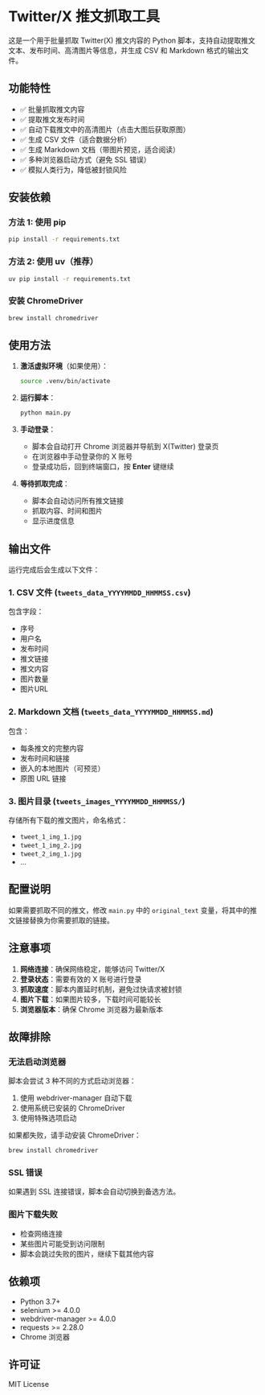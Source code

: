 # Twitter/X 推文抓取工具

这是一个用于批量抓取 Twitter(X) 推文内容的 Python 脚本，支持自动提取推文文本、发布时间、高清图片等信息，并生成 CSV 和 Markdown 格式的输出文件。

## 功能特性

- ✅ 批量抓取推文内容
- ✅ 提取推文发布时间
- ✅ 自动下载推文中的高清图片（点击大图后获取原图）
- ✅ 生成 CSV 文件（适合数据分析）
- ✅ 生成 Markdown 文档（带图片预览，适合阅读）
- ✅ 多种浏览器启动方式（避免 SSL 错误）
- ✅ 模拟人类行为，降低被封锁风险

## 安装依赖

### 方法 1: 使用 pip
```bash
pip install -r requirements.txt
```

### 方法 2: 使用 uv（推荐）
```bash
uv pip install -r requirements.txt
```

### 安装 ChromeDriver
```bash
brew install chromedriver
```

## 使用方法

1. **激活虚拟环境**（如果使用）：
   ```bash
   source .venv/bin/activate
   ```

2. **运行脚本**：
   ```bash
   python main.py
   ```

3. **手动登录**：
   - 脚本会自动打开 Chrome 浏览器并导航到 X(Twitter) 登录页
   - 在浏览器中手动登录你的 X 账号
   - 登录成功后，回到终端窗口，按 **Enter** 键继续

4. **等待抓取完成**：
   - 脚本会自动访问所有推文链接
   - 抓取内容、时间和图片
   - 显示进度信息

## 输出文件

运行完成后会生成以下文件：

### 1. CSV 文件 (`tweets_data_YYYYMMDD_HHMMSS.csv`)
包含字段：
- 序号
- 用户名
- 发布时间
- 推文链接
- 推文内容
- 图片数量
- 图片URL

### 2. Markdown 文档 (`tweets_data_YYYYMMDD_HHMMSS.md`)
包含：
- 每条推文的完整内容
- 发布时间和链接
- 嵌入的本地图片（可预览）
- 原图 URL 链接

### 3. 图片目录 (`tweets_images_YYYYMMDD_HHMMSS/`)
存储所有下载的推文图片，命名格式：
- `tweet_1_img_1.jpg`
- `tweet_1_img_2.jpg`
- `tweet_2_img_1.jpg`
- ...

## 配置说明

如果需要抓取不同的推文，修改 `main.py` 中的 `original_text` 变量，将其中的推文链接替换为你需要抓取的链接。

## 注意事项

1. **网络连接**：确保网络稳定，能够访问 Twitter/X
2. **登录状态**：需要有效的 X 账号进行登录
3. **抓取速度**：脚本内置延时机制，避免过快请求被封锁
4. **图片下载**：如果图片较多，下载时间可能较长
5. **浏览器版本**：确保 Chrome 浏览器为最新版本

## 故障排除

### 无法启动浏览器
脚本会尝试 3 种不同的方式启动浏览器：
1. 使用 webdriver-manager 自动下载
2. 使用系统已安装的 ChromeDriver
3. 使用特殊选项启动

如果都失败，请手动安装 ChromeDriver：
```bash
brew install chromedriver
```

### SSL 错误
如果遇到 SSL 连接错误，脚本会自动切换到备选方法。

### 图片下载失败
- 检查网络连接
- 某些图片可能受到访问限制
- 脚本会跳过失败的图片，继续下载其他内容

## 依赖项

- Python 3.7+
- selenium >= 4.0.0
- webdriver-manager >= 4.0.0
- requests >= 2.28.0
- Chrome 浏览器

## 许可证

MIT License


